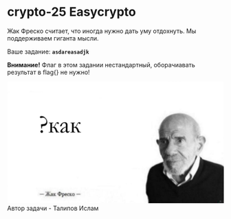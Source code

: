 # crypto-25 Easycrypto

Жак Фреско считает, что иногда нужно дать уму отдохнуть. Мы поддерживаем гиганта мысли.

Ваше задание: **`asdareasadjk`**

**Внимание!** Флаг в этом задании нестандартный, оборачиавать результат в flag{} не нужно!

![](/crypto25/static/fresco.jpg)
Автор задачи - Талипов Ислам